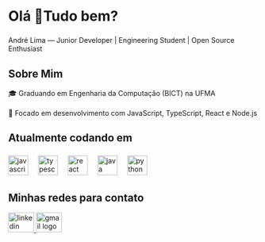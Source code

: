 <h1 align="left">Olá 👋Tudo bem?</h1>

###

<p align="left">André Lima — Junior Developer | Engineering Student | Open Source Enthusiast

</p>

###

<h2 align="left">Sobre Mim</h2>

<p align="left">
🎓 Graduando em Engenharia da Computação (BICT) na UFMA <br>
<br>
📌 Focado em desenvolvimento com JavaScript, TypeScript, React e Node.js  
</p>


<h2 align="left">Atualmente codando em </h2>

###

<div align="left">
  <img src="https://cdn.jsdelivr.net/gh/devicons/devicon/icons/javascript/javascript-original.svg" height="40" alt="javascript logo"  />
  <img width="12" />
  <img src="https://cdn.jsdelivr.net/gh/devicons/devicon/icons/typescript/typescript-original.svg" height="40" alt="typescript logo"  />
  <img width="12" />
  <img src="https://cdn.jsdelivr.net/gh/devicons/devicon/icons/react/react-original.svg" height="40" alt="react logo"  />
  <img width="12" />
  <img src="https://cdn.jsdelivr.net/gh/devicons/devicon/icons/java/java-original.svg" height="40" alt="java logo"  />
  <img width="12" />
  <img src="https://cdn.jsdelivr.net/gh/devicons/devicon/icons/python/python-original.svg" height="40" alt="python logo"  />
</div>

###


<h2 align="left">Minhas redes para contato</h2>

<div align="left">
  <a href="https://www.linkedin.com/in/andr%C3%A9-lima-7822042a5" target="_blank">
    <img src="https://raw.githubusercontent.com/maurodesouza/profile-readme-generator/master/src/assets/icons/social/linkedin/default.svg" width="52" height="40" alt="linkedin logo" />
  </a>
  <a href="andre444dias@gmail.com">
    <img src="https://raw.githubusercontent.com/maurodesouza/profile-readme-generator/master/src/assets/icons/social/gmail/default.svg" width="52" height="40" alt="gmail logo" />
  </a>
</div>

</div>



